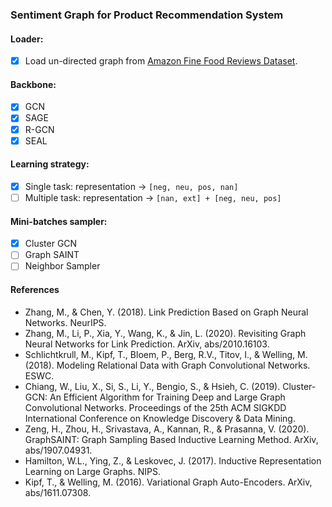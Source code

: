 ### Sentiment Graph for Product Recommendation System

#### Loader:

- [x] Load un-directed graph from [Amazon Fine Food Reviews Dataset](https://snap.stanford.edu/data/web-FineFoods.html).

#### Backbone:

- [x] GCN
- [x] SAGE
- [x] R-GCN  
- [x] SEAL

#### Learning strategy:

- [x] Single task: representation -> `[neg, neu, pos, nan]`
- [ ] Multiple task: representation -> `[nan, ext] + [neg, neu, pos]`

#### Mini-batches sampler:

- [x] Cluster GCN
- [ ] Graph SAINT
- [ ] Neighbor Sampler

#### References

- Zhang, M., & Chen, Y. (2018). Link Prediction Based on Graph Neural Networks. NeurIPS.
- Zhang, M., Li, P., Xia, Y., Wang, K., & Jin, L. (2020). Revisiting Graph Neural Networks for Link Prediction. ArXiv, abs/2010.16103.
- Schlichtkrull, M., Kipf, T., Bloem, P., Berg, R.V., Titov, I., & Welling, M. (2018). Modeling Relational Data with Graph Convolutional Networks. ESWC.
- Chiang, W., Liu, X., Si, S., Li, Y., Bengio, S., & Hsieh, C. (2019). Cluster-GCN: An Efficient Algorithm for Training Deep and Large Graph Convolutional Networks. Proceedings of the 25th ACM SIGKDD International Conference on Knowledge Discovery & Data Mining.
- Zeng, H., Zhou, H., Srivastava, A., Kannan, R., & Prasanna, V. (2020). GraphSAINT: Graph Sampling Based Inductive Learning Method. ArXiv, abs/1907.04931.
- Hamilton, W.L., Ying, Z., & Leskovec, J. (2017). Inductive Representation Learning on Large Graphs. NIPS.
- Kipf, T., & Welling, M. (2016). Variational Graph Auto-Encoders. ArXiv, abs/1611.07308.